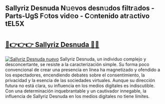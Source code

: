 ## Sallyriz Desnuda N𝚞𝚎vos desn𝚞dos filtr𝚊dos - Parts-UgS F𝚘tos vid𝚎o - C𝚘ntenido atr𝚊ctivo tEL5X

# <h2><a href="http://mbdl74.tromn.icu/?c=Sallyriz+Desnuda">🔗👉👉👉 Sallyriz Desnuda 🔗🔗</a></h2>

[![Sallyriz Desnuda nuevo](https://i.imgur.com/pEAQMta.gif)](http://mbdl74.tromn.icu/?c=Sallyriz+Desnuda)
Sallyriz Desnuda, un individuo complejo y desconcertante, se resiste a la caracterización simple. Su forma poco convencional de crear una presencia en línea ha magnetizado y ofendido a los espectadores, encendiendo debates sobre el consentimiento, la privacidad y la esencia de las sociedades virtuales. Aunque su dirección futura no está clara, su influencia en los medios digitales es indiscutible. Con una determinación inquebrantable y un cautivador innegable, la influencia de Sallyriz Desnuda en los medios digitales no tiene límites.
